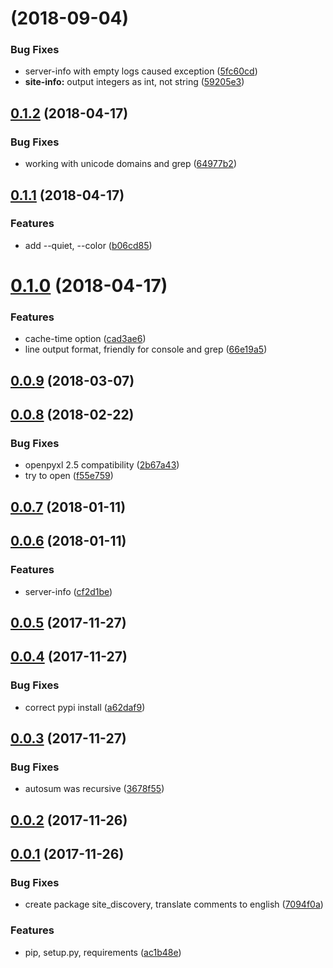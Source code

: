 <a name=""></a>
#  (2018-09-04)


### Bug Fixes

* server-info with empty logs caused exception ([5fc60cd](https://github.com/viasite/site-discovery/commit/5fc60cd))
* **site-info:** output integers as int, not string ([59205e3](https://github.com/viasite/site-discovery/commit/59205e3))



<a name="0.1.2"></a>
## [0.1.2](https://github.com/viasite/site-discovery/compare/0.1.1...0.1.2) (2018-04-17)


### Bug Fixes

* working with unicode domains and grep ([64977b2](https://github.com/viasite/site-discovery/commit/64977b2))



<a name="0.1.1"></a>
## [0.1.1](https://github.com/viasite/site-discovery/compare/0.1.0...0.1.1) (2018-04-17)


### Features

* add --quiet, --color ([b06cd85](https://github.com/viasite/site-discovery/commit/b06cd85))



<a name="0.1.0"></a>
# [0.1.0](https://github.com/viasite/site-discovery/compare/0.0.9...0.1.0) (2018-04-17)


### Features

* cache-time option ([cad3ae6](https://github.com/viasite/site-discovery/commit/cad3ae6))
* line output format, friendly for console and grep ([66e19a5](https://github.com/viasite/site-discovery/commit/66e19a5))



<a name="0.0.9"></a>
## [0.0.9](https://github.com/viasite/site-discovery/compare/0.0.8...0.0.9) (2018-03-07)



<a name="0.0.8"></a>
## [0.0.8](https://github.com/viasite/site-discovery/compare/0.0.7...0.0.8) (2018-02-22)


### Bug Fixes

* openpyxl 2.5 compatibility ([2b67a43](https://github.com/viasite/site-discovery/commit/2b67a43))
* try to open ([f55e759](https://github.com/viasite/site-discovery/commit/f55e759))



<a name="0.0.7"></a>
## [0.0.7](https://github.com/viasite/site-discovery/compare/0.0.6...0.0.7) (2018-01-11)



<a name="0.0.6"></a>
## [0.0.6](https://github.com/viasite/site-discovery/compare/0.0.5...0.0.6) (2018-01-11)


### Features

* server-info ([cf2d1be](https://github.com/viasite/site-discovery/commit/cf2d1be))



<a name="0.0.5"></a>
## [0.0.5](https://github.com/viasite/site-discovery/compare/0.0.4...0.0.5) (2017-11-27)



<a name="0.0.4"></a>
## [0.0.4](https://github.com/viasite/site-discovery/compare/0.0.3...0.0.4) (2017-11-27)


### Bug Fixes

* correct pypi install ([a62daf9](https://github.com/viasite/site-discovery/commit/a62daf9))



<a name="0.0.3"></a>
## [0.0.3](https://github.com/viasite/site-discovery/compare/0.0.2...0.0.3) (2017-11-27)


### Bug Fixes

* autosum was recursive ([3678f55](https://github.com/viasite/site-discovery/commit/3678f55))



<a name="0.0.2"></a>
## [0.0.2](https://github.com/viasite/site-discovery/compare/0.0.1...0.0.2) (2017-11-26)



<a name="0.0.1"></a>
## [0.0.1](https://github.com/viasite/site-discovery/compare/7094f0a...0.0.1) (2017-11-26)


### Bug Fixes

* create package site_discovery, translate comments to english ([7094f0a](https://github.com/viasite/site-discovery/commit/7094f0a))


### Features

* pip, setup.py, requirements ([ac1b48e](https://github.com/viasite/site-discovery/commit/ac1b48e))



